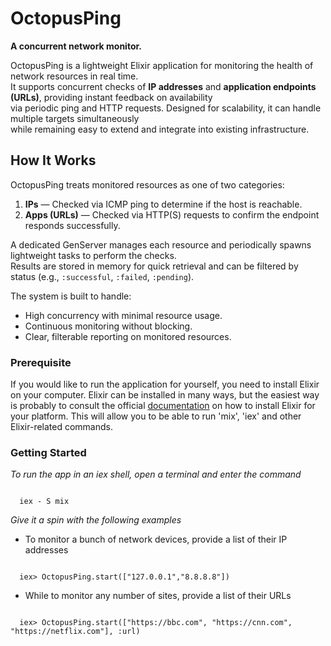 # OctopusPing

**A concurrent network monitor.**

OctopusPing is a lightweight Elixir application for monitoring the health of network resources in real time.  
It supports concurrent checks of **IP addresses** and **application endpoints (URLs)**, providing instant feedback on availability  
via periodic ping and HTTP requests. Designed for scalability, it can handle multiple targets simultaneously  
while remaining easy to extend and integrate into existing infrastructure.

## How It Works

OctopusPing treats monitored resources as one of two categories:

1. **IPs** — Checked via ICMP ping to determine if the host is reachable.
2. **Apps (URLs)** — Checked via HTTP(S) requests to confirm the endpoint responds successfully.

A dedicated GenServer manages each resource and periodically spawns lightweight tasks to perform the checks.  
Results are stored in memory for quick retrieval and can be filtered by status (e.g., `:successful`, `:failed`, `:pending`).

The system is built to handle:
- High concurrency with minimal resource usage.
- Continuous monitoring without blocking.
- Clear, filterable reporting on monitored resources.

### Prerequisite
If you would like to run the application for yourself, you need to install Elixir on your computer. Elixir can be installed in many ways, but the easiest way is probably to consult the official [documentation](https://elixir-lang.org/install.html) on how to install Elixir for your platform. This will allow you to be able to run 'mix', 'iex' and other Elixir-related commands.

### Getting Started
*To run the app in an iex shell, open a terminal and enter the command*

```iex

  iex - S mix

```

*Give it a spin with the following examples*

- To monitor a bunch of network devices, provide a list of their IP addresses
```iex

  iex> OctopusPing.start(["127.0.0.1","8.8.8.8"])

```

- While to monitor any number of sites, provide a list of their URLs

```iex

  iex> OctopusPing.start(["https://bbc.com", "https://cnn.com", "https://netflix.com"], :url)
```


